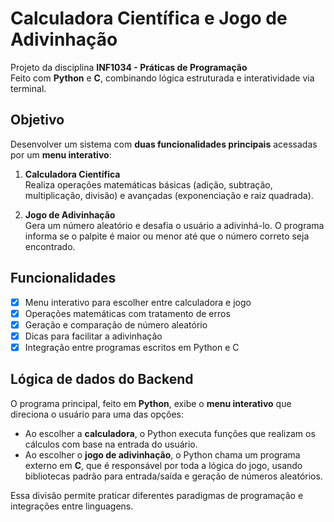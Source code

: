 # Calculadora Científica e Jogo de Adivinhação

Projeto da disciplina **INF1034 - Práticas de Programação**  
Feito com **Python** e **C**, combinando lógica estruturada e interatividade via terminal.

## Objetivo

Desenvolver um sistema com **duas funcionalidades principais** acessadas por um **menu interativo**:

1. **Calculadora Científica**  
   Realiza operações matemáticas básicas (adição, subtração, multiplicação, divisão) e avançadas (exponenciação e raiz quadrada).

2. **Jogo de Adivinhação**  
   Gera um número aleatório e desafia o usuário a adivinhá-lo. O programa informa se o palpite é maior ou menor até que o número correto seja encontrado.

## Funcionalidades

- [x] Menu interativo para escolher entre calculadora e jogo  
- [x] Operações matemáticas com tratamento de erros  
- [x] Geração e comparação de número aleatório  
- [x] Dicas para facilitar a adivinhação  
- [x] Integração entre programas escritos em Python e C  

## Lógica de dados do Backend

O programa principal, feito em **Python**, exibe o **menu interativo** que direciona o usuário para uma das opções:

- Ao escolher a **calculadora**, o Python executa funções que realizam os cálculos com base na entrada do usuário.
- Ao escolher o **jogo de adivinhação**, o Python chama um programa externo em **C**, que é responsável por toda a lógica do jogo, usando bibliotecas padrão para entrada/saída e geração de números aleatórios.

Essa divisão permite praticar diferentes paradigmas de programação e integrações entre linguagens.

